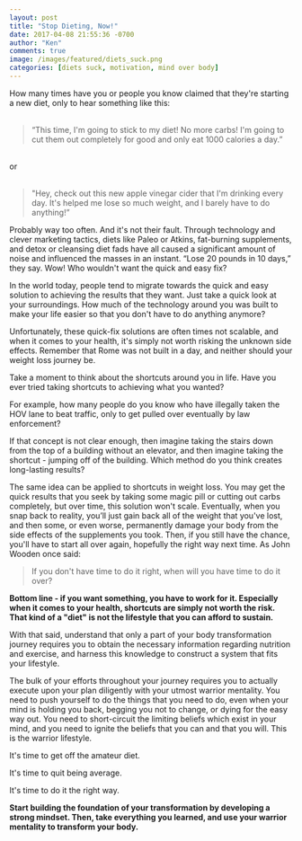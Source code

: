 ```yaml
---
layout: post
title: "Stop Dieting, Now!"
date: 2017-04-08 21:55:36 -0700
author: "Ken"
comments: true
image: /images/featured/diets_suck.png
categories: [diets suck, motivation, mind over body]
---
```


How many times have you or people you know claimed that they're starting a new diet, only to hear something like this:<br/><br/>

> “This time, I'm going to stick to my diet! No more carbs! I'm going to cut them out completely for good and only eat 1000 calories a day.”

<br/>or<br/>
<br/>
> "Hey, check out this new apple vinegar cider that I'm drinking every day. It's helped me lose so much weight, and I barely have to do anything!”


Probably way too often. And it's not their fault. Through technology and clever marketing tactics, diets like Paleo or Atkins, fat-burning supplements, and detox or cleansing diet fads have all caused a significant amount of noise and influenced the masses in an instant. “Lose 20 pounds in 10 days,” they say. Wow! Who wouldn't want the quick and easy fix?

In the world today, people tend to migrate towards the quick and easy solution to achieving the results that they want. Just take a quick look at your surroundings. How much of the technology around you was built to make your life easier so that you don't have to do anything anymore?

Unfortunately, these quick-fix solutions are often times not scalable, and when it comes to your health, it's simply not worth risking the unknown side effects. Remember that Rome was not built in a day, and neither should your weight loss journey be.

Take a moment to think about the shortcuts around you in life. Have you ever tried taking shortcuts to achieving what you wanted?

For example, how many people do you know who have illegally taken the HOV lane to beat traffic, only to get pulled over eventually by law enforcement?

If that concept is not clear enough, then imagine taking the stairs down from the top of a building without an elevator, and then imagine taking the shortcut - jumping off of the building. Which method do you think creates long-lasting results?

The same idea can be applied to shortcuts in weight loss. You may get the quick results that you seek by taking some magic pill or cutting out carbs completely, but over time, this solution won't scale. Eventually, when you snap back to reality, you’ll just gain back all of the weight that you've lost, and then some, or even worse, permanently damage your body from the side effects of the supplements you took. Then, if you still have the chance, you'll have to start all over again, hopefully the right way next time. As John Wooden once said:

> If you don't have time to do it right, when will you have time to do it over?

**Bottom line - if you want something, you have to work for it. Especially when it comes to your health, shortcuts are simply not worth the risk. That kind of a "diet" is not the lifestyle that you can afford to sustain.**

With that said, understand that only a part of your body transformation journey requires you to obtain the necessary information regarding nutrition and exercise, and harness this knowledge to construct a system that fits your lifestyle.

The bulk of your efforts throughout your journey requires you to actually execute upon your plan diligently with your utmost warrior mentality. You need to push yourself to do the things that you need to do, even when your mind is holding you back, begging you not to change, or dying for the easy way out. You need to short-circuit the limiting beliefs which exist in your mind, and you need to ignite the beliefs that you can and that you will. This is the warrior lifestyle.

It's time to get off the amateur diet.

It's time to quit being average.

It's time to do it the right way.

**Start building the foundation of your transformation by developing a strong mindset. Then, take everything you learned, and use your warrior mentality to transform your body.**
